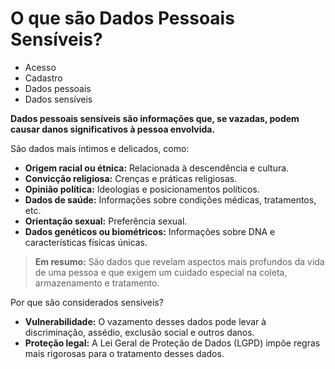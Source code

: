 # O que são Dados Pessoais Sensíveis?

- Acesso
- Cadastro
- Dados pessoais
- Dados sensíveis

**Dados pessoais sensíveis são informações que, se vazadas, podem causar danos significativos à pessoa envolvida.** 

São dados mais íntimos e delicados, como:

* **Origem racial ou étnica:** Relacionada à descendência e cultura.
* **Convicção religiosa:** Crenças e práticas religiosas.
* **Opinião política:** Ideologias e posicionamentos políticos.
* **Dados de saúde:** Informações sobre condições médicas, tratamentos, etc.
* **Orientação sexual:** Preferência sexual.
* **Dados genéticos ou biométricos:** Informações sobre DNA e características físicas únicas.

> **Em resumo:** São dados que revelam aspectos mais profundos da vida de uma pessoa e que exigem um cuidado especial na coleta, armazenamento e tratamento.

Por que são considerados sensíveis?

* **Vulnerabilidade:** O vazamento desses dados pode levar à discriminação, assédio, exclusão social e outros danos.
* **Proteção legal:** A Lei Geral de Proteção de Dados (LGPD) impõe regras mais rigorosas para o tratamento desses dados.